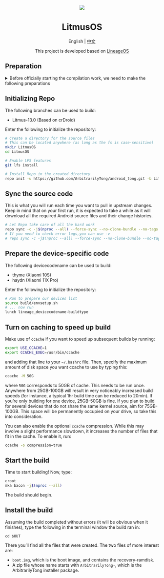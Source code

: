 <!-- The badge template is from https://ileriayo.github.io/markdown-badges/ -->
<div align = center>

<img src="https://github.com/litmusos/manifest/blob/thirteen/Litmus.png">

<h1>LitmusOS</h1>

English | [中文](./README.cn.md)

This project is developed based on [LineageOS][lineage]

</div>

## Preparation

<details>
<summary>Before officially starting the compilation work, we need to make the following preparations</summary>

### 1. Installing dependencies

Several packages are needed in order to build crDroid.

For `Ubuntu`:

```sh
sudo apt install bc bison build-essential ccache curl flex g++-multilib gcc-multilib git git-lfs gnupg gperf imagemagick lib32ncurses5-dev lib32readline-dev lib32z1-dev liblz4-tool libncurses5 libncurses5-dev libsdl1.2-dev libssl-dev libwxgtk3.0-gtk3-dev libxml2 libxml2-utils lzop pngcrush rsync schedtool squashfs-tools xsltproc zip zlib1g-dev
```

For `ArchLinux`:

```sh
yay -S aosp-devel lineageos-devel
```

For other distributions, please go online and find the relevant packages yourself.

### 2. Get repo

[Repo](http://source.android.com/source/developing.html) is a tool provided by Google that
simplifies using [Git](http://git-scm.com/book) in the context of the Android source.

On all distributions, you can get the `repo` from the command line by executing:

```bash
# Make a directory where Repo will be stored and add it to the path
mkdir ~/bin
PATH=~/bin:$PATH

# Download Repo itself
curl https://storage.googleapis.com/git-repo-downloads/repo > ~/bin/repo

# Make Repo executable
chmod a+x ~/bin/repo
```

For `ArchLinux`, you can also install via `yay`:

```sh
yay -S repo
```
</details>



## Initializing Repo

The following branches can be used to build:

- Litmus-13.0 (Based on crDroid)

Enter the following to initialize the repository:

```bash
# Create a directory for the source files
# This can be located anywhere (as long as the fs is case-sensitive)
mkdir LitmusOS
cd LitmusOS

# Enable LFS features
git lfs install

# Install Repo in the created directory
repo init -u https://github.com/ArbitrarilyTong/android_tong.git -b Litmus-13.0 --git-lfs
```

## Sync the source code

This is what you will run each time you want to pull in upstream changes. Keep in mind that on your
first run, it is expected to take a while as it will download all the required Android source files
and their change histories.

```bash
# Let Repo take care of all the hard work
repo sync -c -j$(nproc --all) --force-sync --no-clone-bundle --no-tags
# If you need to check error logs,you can use -v
# repo sync -c -j$(nproc --all) --force-sync --no-clone-bundle --no-tags -v
```

## Prepare the device-specific code

The following devicecodename can be used to build:

- thyme (Xiaomi 10S)
- haydn (Xiaomi 11X Pro)

Enter the following to initialize the repository:

```bash
# Run to prepare our devices list
source build/envsetup.sh
# ... now run
lunch lineage_devicecodename-buildtype
```

## Turn on caching to speed up build

Make use of `ccache` if you want to speed up subsequent builds by running:

```sh
export USE_CCACHE=1
export CCACHE_EXEC=/usr/bin/ccache
```

and adding that line to your `~/.bashrc` file. Then, specify the maximum amount of disk space you want ccache to use by typing this:

```sh
ccache -M 50G
```

where `50G` corresponds to 50GB of cache. This needs to be run once. Anywhere from 25GB-100GB will result in very noticeably increased build speeds (for instance, a typical 1hr build time can be reduced to 20min). If you’re only building for one device, 25GB-50GB is fine. If you plan to build for several devices that do not share the same kernel source, aim for 75GB-100GB. This space will be permanently occupied on your drive, so take this into consideration.

You can also enable the optional `ccache` compression. While this may involve a slight performance slowdown, it increases the number of files that fit in the cache. To enable it, run:

```sh
ccache -o compression=true
```

## Start the build

Time to start building! Now, type:

```sh
croot
mka bacon -j$(nproc --all)
```

The build should begin.

## Install the build

Assuming the build completed without errors (it will be obvious when it finishes), type the following in the terminal window the build ran in:

```SH
cd $OUT
```

There you’ll find all the files that were created. The two files of more interest are:

- `boot.img`, which is the boot image, and contains the recovery-ramdisk.
- A zip file whose name starts with `ArbitrarilyTong-`, which is the ArbitrarilyTong installer package.

<!-- reference infos -->
[lineage]: https://github.com/LineageOS
<!-- project infos -->
[website]: https://arbitrarilytong.win
[telegram]: https://t.me/ArbitrarilyTong
[twitter]: https://twitter.com/Ninni_kiri_jp
[codeberg]: https://codeberg.org/ArbitrarilyTong
[devices]: https://github.com/ArbitrarilyTong-Devices
[manifest]: https://github.com/ArbitrarilyTong/android
